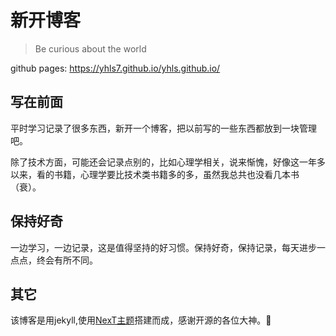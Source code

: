 # 新开博客

> Be curious about the world

github pages: https://yhls7.github.io/yhls.github.io/

## 写在前面

平时学习记录了很多东西，新开一个博客，把以前写的一些东西都放到一块管理吧。

除了技术方面，可能还会记录点别的，比如心理学相关，说来惭愧，好像这一年多以来，看的书籍，心理学要比技术类书籍多的多，虽然我总共也没看几本书（衰）。

## 保持好奇

一边学习，一边记录，这是值得坚持的好习惯。保持好奇，保持记录，每天进步一点点，终会有所不同。

## 其它
该博客是用jekyll,使用[NexT主题](http://simpleyyt.github.io/jekyll-theme-next/)搭建而成，感谢开源的各位大神。